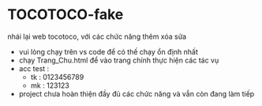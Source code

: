 # TOCOTOCO-fake
nhái lại web tocotoco, với các chức năng thêm xóa sửa
- vui lòng chạy trên vs code để có thế chạy ổn định nhất
- chạy Trang_Chu.html để vào trang chính thực hiện các tác vụ
- acc test :
  + tk : 0123456789
  + mk : 123123
- project chưa hoàn thiện đầy đủ các chức năng và vẫn còn đang làm tiếp
